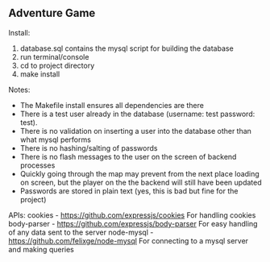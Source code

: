 Adventure Game
--------------
Install:
1. database.sql contains the mysql script for building the database
2. run terminal/console
3. cd to project directory
4. make install

Notes:
- The Makefile install ensures all dependencies are there
- There is a test user already in the database (username: test  password: test).
- There is no validation on inserting a user into the database other than what mysql performs
- There is no hashing/salting of passwords
- There is no flash messages to the user on the screen of backend processes
- Quickly going through the map may prevent from the next place loading on screen, but the player on the
    the backend will still have been updated
- Passwords are stored in plain text (yes, this is bad but fine for the project)


APIs:
cookies - https://github.com/expressjs/cookies
    For handling cookies
body-parser - https://github.com/expressjs/body-parser
    For easy handling of any data sent to the server
node-mysql - https://github.com/felixge/node-mysql
    For connecting to a mysql server and making queries
